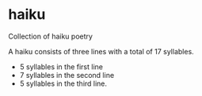 # haiku
Collection of haiku poetry

A haiku consists of three lines with a total of 17 syllables.
- 5 syllables in the first line
- 7 syllables in the second line
- 5 syllables in the third line. 
